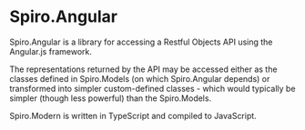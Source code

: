 Spiro.Angular
=============

Spiro.Angular is a library for accessing a Restful Objects API using the Angular.js framework.  

The representations returned by the API may be accessed either as the classes defined in Spiro.Models (on which Spiro.Angular depends) or transformed into simpler custom-defined classes -  which would typically be simpler (though less powerful) than the Spiro.Models. 

Spiro.Modern is written in TypeScript and compiled to JavaScript.
